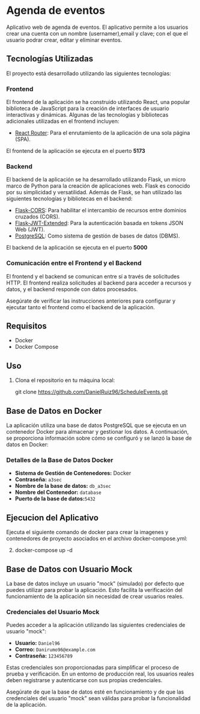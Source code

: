 # Agenda de eventos
Aplicativo web de agenda de eventos. El aplicativo permite a los usuarios crear una cuenta con un nombre (usernamer),email y clave; con el que el usuario podrar crear, editar y eliminar eventos.

## Tecnologías Utilizadas

El proyecto está desarrollado utilizando las siguientes tecnologías:

### Frontend

El frontend de la aplicación se ha construido utilizando React, una popular biblioteca de JavaScript para la creación de interfaces de usuario interactivas y dinámicas. Algunas de las tecnologías y bibliotecas adicionales utilizadas en el frontend incluyen:

- [React Router](https://reactrouter.com/): Para el enrutamiento de la aplicación de una sola página (SPA).

El frontend de la aplicación se ejecuta en el puerto **5173**


### Backend

El backend de la aplicación se ha desarrollado utilizando Flask, un micro marco de Python para la creación de aplicaciones web. Flask es conocido por su simplicidad y versatilidad. Además de Flask, se han utilizado las siguientes tecnologías y bibliotecas en el backend:

- [Flask-CORS](https://flask-cors.readthedocs.io/): Para habilitar el intercambio de recursos entre dominios cruzados (CORS).
- [Flask-JWT-Extended](https://flask-jwt-extended.readthedocs.io/): Para la autenticación basada en tokens JSON Web (JWT).
- [PostgreSQL](https://www.postgresql.org/): Como sistema de gestión de bases de datos (DBMS).

El backend de la aplicación se ejecuta en el puerto **5000**

### Comunicación entre el Frontend y el Backend

El frontend y el backend se comunican entre sí a través de solicitudes HTTP. El frontend realiza solicitudes al backend para acceder a recursos y datos, y el backend responde con datos procesados.

Asegúrate de verificar las instrucciones anteriores para configurar y ejecutar tanto el frontend como el backend de la aplicación.


## Requisitos
- Docker
- Docker Compose

## Uso

1. Clona el repositorio en tu máquina local:

   git clone https://github.com/DanielRuiz96/ScheduleEvents.git


## Base de Datos en Docker

La aplicación utiliza una base de datos PostgreSQL que se ejecuta en un contenedor Docker para almacenar y gestionar los datos. A continuación, se proporciona información sobre cómo se configuró y se lanzó la base de datos en Docker:

### Detalles de la Base de Datos Docker

- **Sistema de Gestión de Contenedores:** Docker
- **Contraseña:** `a3sec`
- **Nombre de la base de datos:** `db_a3sec`
- **Nombre del Contenedor:** `database`
- **Puerto de la base de datos:**`5432`

## Ejecucion del Aplicativo

Ejecuta el siguiente comando de docker para crear la imagenes y contenedores de proyecto asociados en el archivo docker-compose.yml:

2. docker-compose up -d

## Base de Datos con Usuario Mock

La base de datos incluye un usuario "mock" (simulado) por defecto que puedes utilizar para probar la aplicación. Esto facilita la verificación del funcionamiento de la aplicación sin necesidad de crear usuarios reales.

### Credenciales del Usuario Mock

Puedes acceder a la aplicación utilizando las siguientes credenciales de usuario "mock":

- **Usuario:** `Daniel96`
- **Correo:** `Danirumo96@example.com`
- **Contraseña:** `123456789`

Estas credenciales son proporcionadas para simplificar el proceso de prueba y verificación. En un entorno de producción real, los usuarios reales deben registrarse y autenticarse con sus propias credenciales.

Asegúrate de que la base de datos esté en funcionamiento y de que las credenciales del usuario "mock" sean válidas para probar la funcionalidad de la aplicación.




